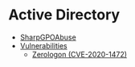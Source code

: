 # Active Directory

- [SharpGPOAbuse](./sharpgpoabuse.md)
- [Vulnerabilities](./ACTIVE_DIRECTORY_VULNERABILITIES.md)
	 - [Zerologon (CVE-2020-1472)](./zerologon.md)